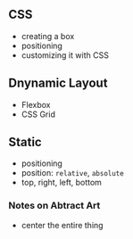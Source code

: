 ## CSS 
* creating a box
* positioning
* customizing it with CSS


## Dnynamic Layout
* Flexbox
* CSS Grid

## Static
* positioning
* position: `relative`, `absolute`
* top, right, left, bottom

### Notes on Abtract Art
* center the entire thing